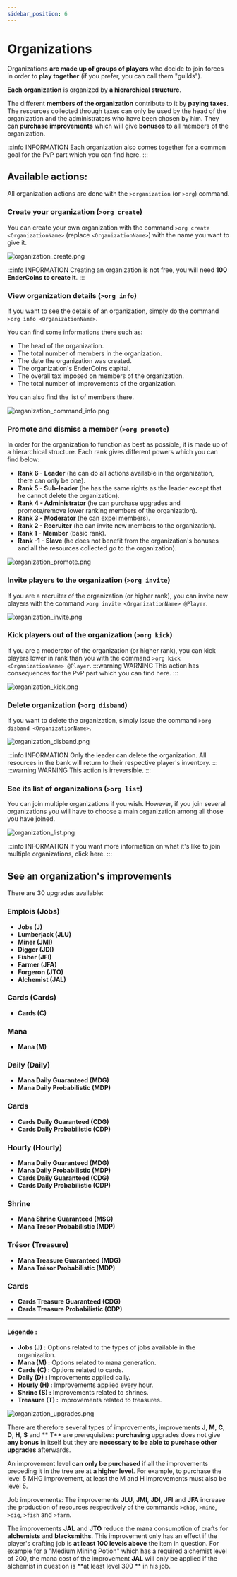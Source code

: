 ```yaml
---
sidebar_position: 6
---
```


# Organizations

Organizations **are made up of groups of players** who decide to join forces in order to **play together** (if you prefer, you can call them "guilds").

**Each organization** is organized by **a hierarchical structure**.

The different **members of the organization** contribute to it by **paying taxes**. The resources collected through taxes can only be used by the head of the organization and the administrators who have been chosen by him. They can **purchase improvements** which will give **bonuses** to all members of the organization.

:::info INFORMATION
Each organization also comes together for a common goal for the PvP part which you can find here.
:::

## Available actions:
All organization actions are done with the `>organization` (or `>org`) command.

### Create your organization (`>org create`)
You can create your own organization with the command `>org create <OrganizationName>` (replace `<OrganizationName>`) with the name you want to give it.

![organization_create.png](/img/commands_example/organization_create.png)

:::info INFORMATION
Creating an organization is not free, you will need **100 EnderCoins to create it**.
:::

### View organization details (`>org info`)
If you want to see the details of an organization, simply do the command `>org info <OrganizationName>`.

You can find some informations there such as:

- The head of the organization.
- The total number of members in the organization.
- The date the organization was created.
- The organization's EnderCoins capital.
- The overall tax imposed on members of the organization.
- The total number of improvements of the organization.

You can also find the list of members there.

![organization_command_info.png](/img/commands_example/organization_command_info.png)

### Promote and dismiss a member (`>org promote`)
In order for the organization to function as best as possible, it is made up of a hierarchical structure. Each rank gives different powers which you can find below:

- **Rank 6 - Leader** (he can do all actions available in the organization, there can only be one).
- **Rank 5 - Sub-leader** (he has the same rights as the leader except that he cannot delete the organization).
- **Rank 4 - Administrator** (he can purchase upgrades and promote/remove lower ranking members of the organization).
- **Rank 3 - Moderator** (he can expel members).
- **Rank 2 - Recruiter** (he can invite new members to the organization).
- **Rank 1 - Member** (basic rank).
- **Rank -1 - Slave** (he does not benefit from the organization's bonuses and all the resources collected go to the organization).

![organization_promote.png](/img/commands_example/organization_promote.png)

### Invite players to the organization (`>org invite`)
If you are a recruiter of the organization (or higher rank), you can invite new players with the command `>org invite <OrganizationName> @Player`.

![organization_invite.png](/img/commands_example/organization_invite.png)

### Kick players out of the organization (`>org kick`)
If you are a moderator of the organization (or higher rank), you can kick players lower in rank than you with the command `>org kick <OrganizationName> @Player`.
:::warning WARNING
This action has consequences for the PvP part which you can find here.
:::

![organization_kick.png](/img/commands_example/organization_kick.png)

### Delete organization (`>org disband`)
If you want to delete the organization, simply issue the command `>org disband <OrganizationName>`.

![organization_disband.png](/img/commands_example/organization_disband.png)

:::info INFORMATION
Only the leader can delete the organization. All resources in the bank will return to their respective player's inventory.
:::
:::warning WARNING
This action is irreversible.
:::

### See its list of organizations (`>org list`)
You can join multiple organizations if you wish. However, if you join several organizations you will have to choose a main organization among all those you have joined.

![organization_list.png](/img/commands_example/organization_list.png)

:::info INFORMATION
If you want more information on what it's like to join multiple organizations, click here.
:::

## See an organization's improvements
There are 30 upgrades available:

### Emplois (Jobs)

- **Jobs (J)**
- **Lumberjack (JLU)**
- **Miner (JMI)**
- **Digger (JDI)**
- **Fisher (JFI)**
- **Farmer (JFA)**
- **Forgeron (JTO)**
- **Alchemist (JAL)**

### Cards (Cards)

- **Cards (C)**

### Mana

- **Mana (M)**

### Daily (Daily)

- **Mana Daily Guaranteed (MDG)**
- **Mana Daily Probabilistic (MDP)**

### Cards
- **Cards Daily Guaranteed (CDG)**
- **Cards Daily Probabilistic (CDP)**

### Hourly (Hourly)

- **Mana Daily Guaranteed (MDG)**
- **Mana Daily Probabilistic (MDP)**
- **Cards Daily Guaranteed (CDG)**
- **Cards Daily Probabilistic (CDP)**

### Shrine

- **Mana Shrine Guaranteed  (MSG)**
- **Mana Trésor Probabilistic (MDP)**

### Trésor (Treasure)

- **Mana Treasure Guaranteed (MDG)**
- **Mana Trésor Probabilistic (MDP)**

### Cards
- **Cards Treasure Guaranteed (CDG)**
- **Cards Treasure Probabilistic (CDP)**

---

#### Légende :

- **Jobs (J) :** Options related to the types of jobs available in the organization.
- **Mana (M) :** Options related to mana generation.
- **Cards (C) :** Options related to cards.
- **Daily (D) :** Improvements applied daily.
- **Hourly (H) :** Improvements applied every hour.
- **Shrine (S) :** Improvements related to shrines.
- **Treasure (T) :** Improvements related to treasures.

![organization_upgrades.png](/img/commands_example/organization_upgrades.png)

There are therefore several types of improvements, improvements **J**, **M**, **C**, **D**, **H**, **S** and ** T** are prerequisites: **purchasing** upgrades does not give **any bonus** in itself but they are **necessary to be able to purchase other upgrades** afterwards.

An improvement level **can only be purchased** if all the improvements preceding it in the tree are at **a higher level**. For example, to purchase the level 5 MHG improvement, at least the M and H improvements must also be level 5.

Job improvements:
The improvements **JLU**, **JMI**, **JDI**, **JFI** and **JFA** increase the production of resources respectively of the commands `>chop`, `>mine`, ` >dig`, `>fish` and `>farm`.

The improvements **JAL** and **JTO** reduce the mana consumption of crafts for **alchemists** and **blacksmiths**. This improvement only has an effect if the player's crafting job is **at least 100 levels above** the item in question.
For example for a "Medium Mining Potion" which has a required alchemist level of 200, the mana cost of the improvement **JAL** will only be applied if the alchemist in question is **at least level 300 ** in his job.
